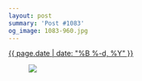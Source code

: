 ```yaml
---
layout: post
summary: 'Post #1083'
og_image: 1083-960.jpg
---
```


<p>
 <time>
  <a href="/1083">
   {{ page.date | date: "%B %-d, %Y" }}
  </a>
 </time>
 <a href="/1083">
  <figure data-taken="2/18/2020">
   <img sizes="(min-width: 700px) 50vw, calc(100vw - 2rem)" src="{{ site.assets_url }}/1083-480.jpg" srcset="{{ site.assets_url }}/1083-240.jpg 240w, {{ site.assets_url }}/1083-480.jpg 480w, {{ site.assets_url }}/1083-720.jpg 720w, {{ site.assets_url }}/1083-960.jpg 960w"/>
  </figure>
 </a>
</p>
